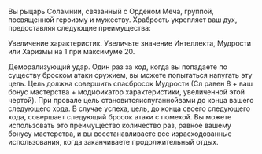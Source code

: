 Вы рыцарь Соламнии, связанный с Орденом Меча, группой, посвященной героизму и мужеству. Храбрость укрепляет ваш дух, предоставляя следующие преимущества:

Увеличение характеристик. Увеличьте значение Интеллекта, Мудрости или Харизмы на 1 при максимуме 20.

Деморализующий удар. Один раз за ход, когда вы попадаете по существу броском атаки оружием, вы можете попытаться напугать эту цель. Цель должна совершить спасбросок Мудрости (Сл равен 8 + ваш бонус мастерства + модификатор характеристики, увеличенной этой чертой). При провале цель становитсяиспуганнойвами до конца вашего следующего хода. В случае успеха, цель, до конца своего следующего хода, совершает следующий бросок атаки с помехой. Вы можете использовать это преимущество количество раз, равное вашему бонусу мастерства, и вы восстанавливаете все израсходованные использования, когда заканчиваете продолжительный отдых.